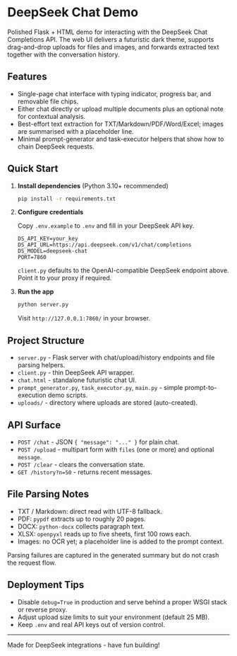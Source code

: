 # DeepSeek Chat Demo

Polished Flask + HTML demo for interacting with the DeepSeek Chat Completions API. The web UI delivers a futuristic dark theme, supports drag-and-drop uploads for files and images, and forwards extracted text together with the conversation history.

## Features
- Single-page chat interface with typing indicator, progress bar, and removable file chips.
- Either chat directly or upload multiple documents plus an optional note for contextual analysis.
- Best-effort text extraction for TXT/Markdown/PDF/Word/Excel; images are summarised with a placeholder line.
- Minimal prompt-generator and task-executor helpers that show how to chain DeepSeek requests.

## Quick Start
1. **Install dependencies** (Python 3.10+ recommended)

   ```bash
   pip install -r requirements.txt
   ```

2. **Configure credentials**

   Copy `.env.example` to `.env` and fill in your DeepSeek API key.

   ```
   DS_API_KEY=your_key
   DS_API_URL=https://api.deepseek.com/v1/chat/completions
   DS_MODEL=deepseek-chat
   PORT=7860
   ```

   `client.py` defaults to the OpenAI-compatible DeepSeek endpoint above. Point it to your proxy if required.

3. **Run the app**

   ```bash
   python server.py
   ```

   Visit `http://127.0.0.1:7860/` in your browser.

## Project Structure
- `server.py` - Flask server with chat/upload/history endpoints and file parsing helpers.
- `client.py` - thin DeepSeek API wrapper.
- `chat.html` - standalone futuristic chat UI.
- `prompt_generator.py`, `task_executor.py`, `main.py` - simple prompt-to-execution demo scripts.
- `uploads/` - directory where uploads are stored (auto-created).

## API Surface
- `POST /chat` - JSON `{ "message": "..." }` for plain chat.
- `POST /upload` - multipart form with `files` (one or more) and optional `message`.
- `POST /clear` - clears the conversation state.
- `GET /history?n=50` - returns recent messages.

## File Parsing Notes
- TXT / Markdown: direct read with UTF-8 fallback.
- PDF: `pypdf` extracts up to roughly 20 pages.
- DOCX: `python-docx` collects paragraph text.
- XLSX: `openpyxl` reads up to five sheets, first 100 rows each.
- Images: no OCR yet; a placeholder line is added to the prompt context.

Parsing failures are captured in the generated summary but do not crash the request flow.

## Deployment Tips
- Disable `debug=True` in production and serve behind a proper WSGI stack or reverse proxy.
- Adjust upload size limits to suit your environment (default 25 MB).
- Keep `.env` and real API keys out of version control.

---

Made for DeepSeek integrations - have fun building!
